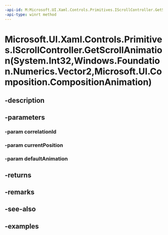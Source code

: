 ```yaml
---
-api-id: M:Microsoft.UI.Xaml.Controls.Primitives.IScrollController.GetScrollAnimation(System.Int32,Windows.Foundation.Numerics.Vector2,Microsoft.UI.Composition.CompositionAnimation)
-api-type: winrt method
---
```


# Microsoft.UI.Xaml.Controls.Primitives.IScrollController.GetScrollAnimation(System.Int32,Windows.Foundation.Numerics.Vector2,Microsoft.UI.Composition.CompositionAnimation)

<!--
public Microsoft.UI.Composition.CompositionAnimation GetScrollAnimation (int correlationId, System.Numerics.Vector2 currentPosition, Microsoft.UI.Composition.CompositionAnimation defaultAnimation);
-->


## -description

## -parameters

### -param correlationId

### -param currentPosition

### -param defaultAnimation

## -returns

## -remarks

## -see-also

## -examples



